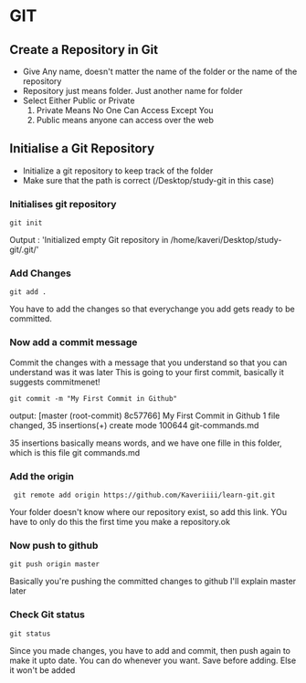 # GIT

## Create a Repository in Git

* Give Any name, doesn't matter the name of the folder or the name of the repository
* Repository just means folder. Just another name for folder
* Select Either Public or Private
  1. Private Means No One Can Access Except You
  2. Public means anyone can access over the web

## Initialise a Git Repository

* Initialize a git repository to keep track of the folder
* Make sure that the path is correct (/Desktop/study-git in this case)
  
### Initialises git repository

` git init ` 

Output : 'Initialized empty Git repository in /home/kaveri/Desktop/study-git/.git/'

### Add Changes

`git add .`

You have to add the changes so that everychange you add gets ready to be committed.

### Now add a commit message

Commit the changes with a message that you understand so that you can understand was it was later
This is going to your first commit, basically it suggests commitmenet!

` git commit -m "My First Commit in Github" `

output: [master (root-commit) 8c57766] My First Commit in Github
 1 file changed, 35 insertions(+)
 create mode 100644 git-commands.md

35 insertions basically means words, and we have one fille in this folder, which is this file git commands.md

### Add the origin

` git remote add origin https://github.com/Kaveriiii/learn-git.git`

Your folder doesn't know where our repository exist, so add this link. YOu have to only do this the first time you make a repository.ok

### Now push to github


` git push origin master `

Basically you're pushing the committed changes to github
I'll explain master later

### Check Git status

` git status `

Since you made changes, you have to add and commit, then push again to make it upto date. You can do whenever you want. Save before adding. Else it won't be added

